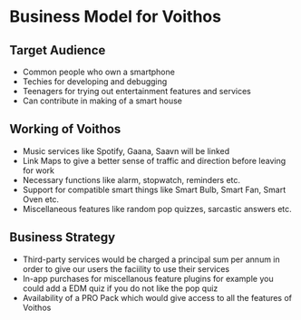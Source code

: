# Business Model for Voithos

## Target Audience
* Common people who own a smartphone
* Techies for developing and debugging
* Teenagers for trying out entertainment features and services
* Can contribute in making of a smart house

## Working of Voithos
* Music services like Spotify, Gaana, Saavn will be linked
* Link Maps to give a better sense of traffic and direction before leaving for work
* Necessary functions like alarm, stopwatch, reminders etc.
* Support for compatible smart things like Smart Bulb, Smart Fan, Smart Oven etc.
* Miscellaneous features like random pop quizzes, sarcastic answers etc.

## Business Strategy
* Third-party services would be charged a principal sum per annum in order to give our users the faciility to use their services
* In-app purchases for miscellanous feature plugins for example you could add a EDM quiz if you do not like the pop quiz
* Availability of a PRO Pack which would give access to all the features of Voithos
